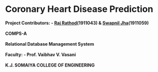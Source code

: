 # Coronary Heart Disease Prediction

<b>Project Contributors: -  [Raj Rathod](https://github.com/ArerehRaj)(1911043) & [Swapnil Jha](https://github.com/Swapnil0506)(1911059)</b><br/><br/>
<b>COMPS-A</b><br/><br/>
<b>Relational Database Management System</b><br/><br/>
<b>Faculty: -  Prof. Vaibhav V. Vasani</b><br/><br/>
<b>K.J. SOMAIYA COLLEGE OF ENGINEERING</b><br/><br/>
